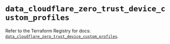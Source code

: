 # `data_cloudflare_zero_trust_device_custom_profiles`

Refer to the Terraform Registry for docs: [`data_cloudflare_zero_trust_device_custom_profiles`](https://registry.terraform.io/providers/cloudflare/cloudflare/5.2.0/docs/data-sources/zero_trust_device_custom_profiles).
